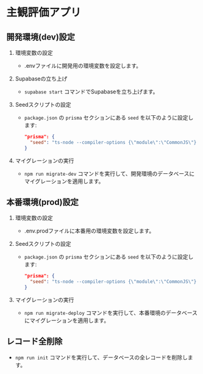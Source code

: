 # 主観評価アプリ

## 開発環境(dev)設定

1. 環境変数の設定

   - .envファイルに開発用の環境変数を設定します。

2. Supabaseの立ち上げ

   - `supabase start` コマンドでSupabaseを立ち上げます。

3. Seedスクリプトの設定

   - `package.json` の `prisma` セクションにある `seed` を以下のように設定します:
     ```json
     "prisma": {
       "seed": "ts-node --compiler-options {\"module\":\"CommonJS\"} prisma/seed.ts"
     }
     ```

5. マイグレーションの実行
   - `npm run migrate-dev` コマンドを実行して、開発環境のデータベースにマイグレーションを適用します。

## 本番環境(prod)設定

1. 環境変数の設定

   - .env.prodファイルに本番用の環境変数を設定します。

2. Seedスクリプトの設定

   - `package.json` の `prisma` セクションにある `seed` を以下のように設定します:
     ```json
     "prisma": {
       "seed": "ts-node --compiler-options {\"module\":\"CommonJS\"} prisma/seedProd.ts"
     }
     ```

3. マイグレーションの実行
   - `npm run migrate-deploy` コマンドを実行して、本番環境のデータベースにマイグレーションを適用します。

## レコード全削除

- `npm run init` コマンドを実行して、データベースの全レコードを削除します。
